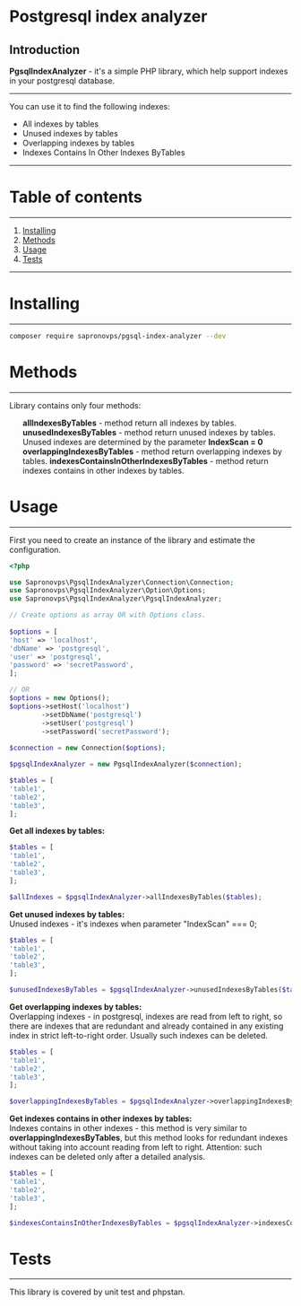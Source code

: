 # Postgresql index analyzer

## Introduction
<b>PgsqlIndexAnalyzer</b> - it's a simple PHP library, which help support indexes in your postgresql database.
<hr>
You can use it to find the following indexes:
<ul>
<li>All indexes by tables</li>
<li>Unused indexes by tables</li>
<li>Overlapping indexes by tables</li>
<li>Indexes Contains In Other Indexes ByTables</li>
</ul>

<hr>

# Table of contents
-----
1. [Installing](#installing)
2. [Methods](#methods)
3. [Usage](#usage)
4. [Tests](#tests)
-----

# Installing
-----
```sh
composer require sapronovps/pgsql-index-analyzer --dev
```

# Methods
-----

Library contains only four methods:

<ul>
<b><b></b>allIndexesByTables</b> - method return all indexes by tables.</li>
<b><b></b>unusedIndexesByTables</b> - method return unused indexes by tables. Unused indexes are determined by the parameter <b>IndexScan = 0</b> </li>
<b><b></b>overlappingIndexesByTables</b> - method return overlapping indexes by tables.</li>
<b><b></b>indexesContainsInOtherIndexesByTables</b> - method return indexes contains in other indexes by tables.</li>
</ul>

# Usage
-----

First you need to create an instance of the library and estimate the configuration.

```php
<?php

use Sapronovps\PgsqlIndexAnalyzer\Connection\Connection;
use Sapronovps\PgsqlIndexAnalyzer\Option\Options;
use Sapronovps\PgsqlIndexAnalyzer\PgsqlIndexAnalyzer;

// Create options as array OR with Options class.
 
$options = [
'host' => 'localhost',
'dbName' => 'postgresql',
'user' => 'postgresql',
'password' => 'secretPassword',
];

// OR 
$options = new Options();
$options->setHost('localhost')
        ->setDbName('postgresql')
        ->setUser('postgresql')
        ->setPassword('secretPassword');
        
$connection = new Connection($options);

$pgsqlIndexAnalyzer = new PgsqlIndexAnalyzer($connection);

$tables = [
'table1',
'table2',
'table3',
];
```

<b>Get all indexes by tables:</b>
```php
$tables = [
'table1',
'table2',
'table3',
];

$allIndexes = $pgsqlIndexAnalyzer->allIndexesByTables($tables);
```

<b>Get unused indexes by tables:</b>
<br>
Unused indexes - it's indexes when parameter "IndexScan" === 0;

```php
$tables = [
'table1',
'table2',
'table3',
];

$unusedIndexesByTables = $pgsqlIndexAnalyzer->unusedIndexesByTables($tables);
```

<b>Get overlapping indexes by tables:</b>
<br>
Overlapping indexes - in postgresql, indexes are read from left to right, so there are indexes that are redundant 
and already contained in any existing index in strict left-to-right order. Usually such indexes can be deleted.

```php
$tables = [
'table1',
'table2',
'table3',
];

$overlappingIndexesByTables = $pgsqlIndexAnalyzer->overlappingIndexesByTables($tables);
```

<b>Get indexes contains in other indexes by tables:</b>
<br>
Indexes contains in other indexes - this method is very similar to <b>overlappingIndexesByTables</b>, but this method
looks for redundant indexes without taking into account reading from left to right. Attention: such indexes can be deleted only
after a detailed analysis.

```php
$tables = [
'table1',
'table2',
'table3',
];

$indexesContainsInOtherIndexesByTables = $pgsqlIndexAnalyzer->indexesContainsInOtherIndexesByTables($tables);
```

# Tests
-----

This library is covered by unit test and phpstan.